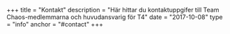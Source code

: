 +++
title = "Kontakt"
description = "Här hittar du kontaktuppgifer till Team Chaos-medlemmarna och huvudansvarig för T4"
date = "2017-10-08"
type = "info"
anchor = "#contact"
+++

